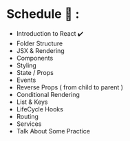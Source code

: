 # Schedule 📜 : 

 - Introduction to React ✔️
 - Folder Structure 
 - JSX & Rendering
 - Components 
 - Styling
 - State / Props
 - Events
 - Reverse Props ( from child to parent )
 - Conditional Rendering 
 - List & Keys
 - LifeCycle Hooks
 - Routing 
 - Services
 - Talk About Some Practice 
